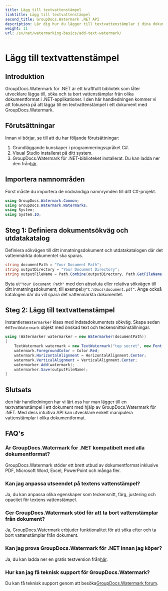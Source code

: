 ```yaml
---
title: Lägg till textvattenstämpel
linktitle: Lägg till textvattenstämpel
second_title: GroupDocs.Watermark .NET API
description: Lär dig hur du lägger till textvattenstämplar i dina dokument med hjälp av Groupdocs Watermark for .NET med denna steg-för-steg-guide.
weight: 11
url: /sv/net/watermarking-basics/add-text-watermark/
---
```


# Lägg till textvattenstämpel

## Introduktion
GroupDocs.Watermark for .NET är ett kraftfullt bibliotek som låter utvecklare lägga till, söka och ta bort vattenstämplar från olika dokumentformat i .NET-applikationer. I den här handledningen kommer vi att fokusera på att lägga till en textvattenstämpel i ett dokument med GroupDocs.Watermark.
## Förutsättningar
Innan vi börjar, se till att du har följande förutsättningar:
1. Grundläggande kunskaper i programmeringsspråket C#.
2. Visual Studio installerat på ditt system.
3.  GroupDocs.Watermark för .NET-biblioteket installerat. Du kan ladda ner den från[här](https://releases.groupdocs.com/Watermark/net/).

## Importera namnområden
Först måste du importera de nödvändiga namnrymden till ditt C#-projekt.
```csharp
using GroupDocs.Watermark.Common;
using GroupDocs.Watermark.Watermarks;
using System;
using System.IO;
```
## Steg 1: Definiera dokumentsökväg och utdatakatalog
Definiera sökvägen till ditt inmatningsdokument och utdatakatalogen där det vattenmärkta dokumentet ska sparas.
```csharp
string documentPath = "Your Document Path";
string outputDirectory = "Your Document Directory";
string outputFileName = Path.Combine(outputDirectory, Path.GetFileName(documentPath));
```
 Byta ut`"Your Document Path"` med den absoluta eller relativa sökvägen till ditt inmatningsdokument, till exempel:`@"C:\Docs\document.pdf"`. Ange också katalogen där du vill spara det vattenmärkta dokumentet.
## Steg 2: Lägg till textvattenstämpel
 Instantiera`Watermarker` klass med indatadokumentets sökväg. Skapa sedan en`TextWatermark` objekt med önskad text och teckensnittsinställningar.
```csharp
using (Watermarker watermarker = new Watermarker(documentPath))
{
    TextWatermark watermark = new TextWatermark("top secret", new Font("Arial", 36));
    watermark.ForegroundColor = Color.Red;
    watermark.HorizontalAlignment = HorizontalAlignment.Center;
    watermark.VerticalAlignment = VerticalAlignment.Center;
    watermarker.Add(watermark);
    watermarker.Save(outputFileName);
}
```

## Slutsats
den här handledningen har vi lärt oss hur man lägger till en textvattenstämpel i ett dokument med hjälp av GroupDocs.Watermark för .NET. Med dess intuitiva API kan utvecklare enkelt manipulera vattenstämplar i olika dokumentformat.
## FAQ's
### Är GroupDocs.Watermark for .NET kompatibelt med alla dokumentformat?
GroupDocs.Watermark stöder ett brett utbud av dokumentformat inklusive PDF, Microsoft Word, Excel, PowerPoint och många fler.
### Kan jag anpassa utseendet på textens vattenstämpel?
Ja, du kan anpassa olika egenskaper som teckensnitt, färg, justering och opacitet för textens vattenstämpel.
### Ger GroupDocs.Watermark stöd för att ta bort vattenstämplar från dokument?
Ja, GroupDocs.Watermark erbjuder funktionalitet för att söka efter och ta bort vattenstämplar från dokument.
### Kan jag prova GroupDocs.Watermark för .NET innan jag köper?
 Ja, du kan ladda ner en gratis testversion från[här](https://releases.groupdocs.com/).
### Hur kan jag få teknisk support för GroupDocs.Watermark?
 Du kan få teknisk support genom att besöka[GroupDocs.Watermark forum](https://forum.groupdocs.com/c/watermark/19).